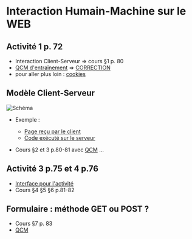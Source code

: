 # Interaction Humain-Machine sur le WEB
## Activité 1 p. 72
* Interaction Client-Serveur => cours §1 p. 80
* [QCM d'entraînement](https://genumsi.inria.fr/qcm.php?h=3d9321b9087e31622c2d554e9e14c688) => [CORRECTION](https://genumsi.inria.fr/qcm-corrige.php?cle=MTU7MTYzOzE2Njs0MTM7NDgyOzY0Mjs2ODA7OTc2OzExNDY7MTE0NzsxMTg1OzE4MzU7MTgzNjsxODM4)
* pour aller plus loin : [cookies](https://cookie.cahier-nsi.fr/)


## Modèle Client-Serveur

![Schéma](http://moodle.iutv.univ-paris13.fr/img/cm-update/js-cm-1-cm-update-523.png)

* Exemple : 
  * [Page reçu par le client](https://www.cahier-nsi.fr/pendules/)
  * [Code exécuté sur le serveur](https://github.com/thfruchart/1nsi/blob/main/S5/pendules.php)

* Cours §2 et 3 p.80-81 avec [QCM](https://genumsi.inria.fr/qcm.php?h=3ec65fc47407f0b09e19f59d51c866a2) ... [](https://genumsi.inria.fr/qcm-corrige.php?cle=MTYwOzE2MjsxNjc7MjM3OzM1NzszNTg7MzYwOzU5OTs2Mzc7NjM4OzY4MDsxMTAyOzExNDc7MTU1ODsxNTY2OzE1Njc=)


## Activité 3 p.75 et 4 p.76
* [Interface pour l'activité](https://www.cahier-nsi.fr/jsbin_convertisseur/?html,js,output)
* Cours §4 §5 §6 p.81-82 


## Formulaire : méthode GET ou POST ?
* Cours §7 p. 83
* [QCM](https://genumsi.inria.fr/qcm.php?h=b35aaff47cfcf8b97a8e001219a010c0)
